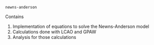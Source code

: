 `newns-anderson`

Contains

1. Implementation of equations to solve the Newns-Anderson model
2. Calculations done with LCAO and GPAW
3. Analysis for those calculations